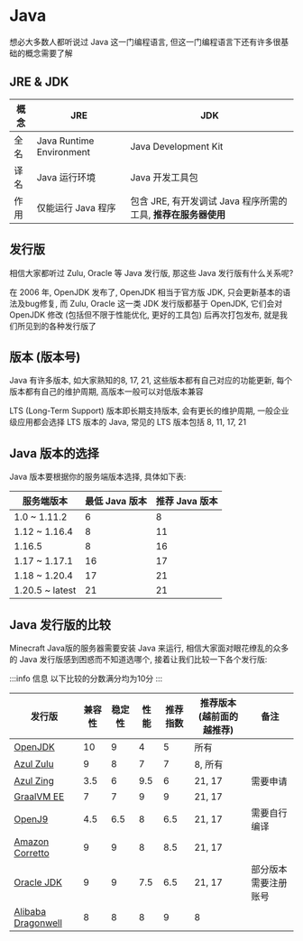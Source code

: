 # Java

想必大多数人都听说过 Java 这一门编程语言, 但这一门编程语言下还有许多很基础的概念需要了解

## JRE & JDK

| 概念 | JRE                      | JDK                                      |
|----|--------------------------|------------------------------------------|
| 全名 | Java Runtime Environment | Java Development Kit                     |
| 译名 | Java 运行环境                | Java 开发工具包                               |
| 作用 | 仅能运行 Java 程序             | 包含 JRE, 有开发调试 Java 程序所需的工具, **推荐在服务器使用** |

## 发行版

相信大家都听过 Zulu, Oracle 等 Java 发行版, 那这些 Java 发行版有什么关系呢?

在 2006 年, OpenJDK 发布了, OpenJDK 相当于官方版 JDK, 只会更新基本的语法及bug修复, 而 Zulu, Oracle 这一类 JDK 发行版都基于 OpenJDK, 它们会对 OpenJDK 修改 (包括但不限于性能优化, 更好的工具包) 后再次打包发布, 就是我们所见到的各种发行版了

## 版本 (版本号)

Java 有许多版本, 如大家熟知的8, 17, 21, 这些版本都有自己对应的功能更新, 每个版本都有自己的维护周期, 高版本一般可以对低版本兼容

LTS (Long-Term Support) 版本即长期支持版本, 会有更长的维护周期, 一般企业级应用都会选择 LTS 版本的 Java, 常见的 LTS 版本包括 8, 11, 17, 21

## Java 版本的选择

Java 版本要根据你的服务端版本选择, 具体如下表: 

| 服务端版本           | 最低 Java 版本 | 推荐 Java 版本 |
|-----------------|------------|------------|
| 1.0 ~ 1.11.2    | 6          | 8          |
| 1.12 ~ 1.16.4   | 8          | 11         |
| 1.16.5          | 8          | 16         |
| 1.17 ~ 1.17.1   | 16         | 17         |
| 1.18 ~ 1.20.4   | 17         | 21         |
| 1.20.5 ~ latest | 21         | 21         |

## Java 发行版的比较

Minecraft Java版的服务器需要安装 Java 来运行, 相信大家面对眼花缭乱的众多的 Java 发行版感到困惑而不知道选哪个, 接着让我们比较一下各个发行版:

:::info 信息
以下比较的分数满分均为10分
:::

| 发行版                                                                  | 兼容性 | 稳定性 | 性能  | 推荐指数 | 推荐版本 (越前面的越推荐) | 备注          |
|----------------------------------------------------------------------|-----|-----|-----|------|----------------|-------------|
| [OpenJDK](https://jdk.java.net/)                                     | 10  | 9   | 4   | 5    | 所有             |             |
| [Azul Zulu](https://www.azul.com/downloads/#zulu)                    | 9   | 8   | 7   | 7    | 8, 所有          |             |
| [Azul Zing](https://www.azul.com/downloads/#prime)                   | 3.5 | 6   | 9.5 | 6    | 21, 17         | 需要申请        |
| [GraalVM EE](https://www.graalvm.org/downloads/#)                    | 7   | 7   | 9   | 9    | 21, 17         |             |
| [OpenJ9](https://github.com/eclipse-openj9/openj9)                   | 4.5 | 6.5 | 8   | 6.5  | 21, 17         | 需要自行编译      |
| [Amazon Corretto](https://aws.amazon.com/cn/corretto/)               | 9   | 9   | 8   | 8.5  | 21, 17         |             |
| [Oracle JDK](https://www.oracle.com/cn/java/technologies/downloads/) | 9   | 9   | 7.5 | 6.5  | 21, 17         | 部分版本需要注册账号  |
| [Alibaba Dragonwell](https://dragonwell-jdk.io/#/index)              | 8   | 8   | 8   | 9    | 8              |             |